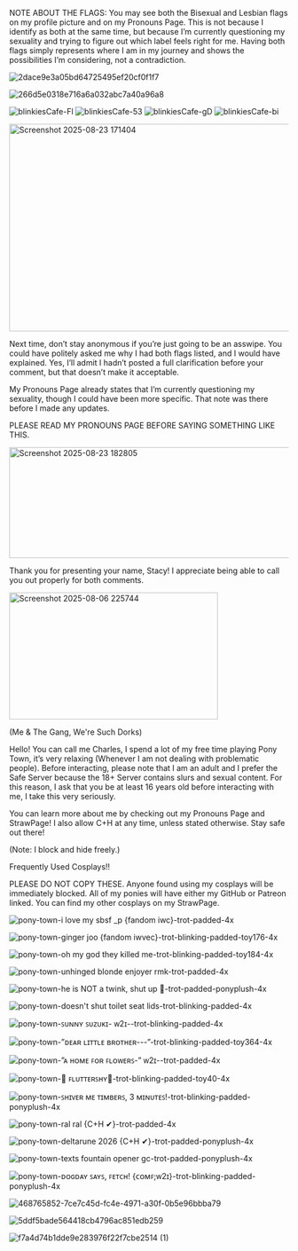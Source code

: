NOTE ABOUT THE FLAGS:
You may see both the Bisexual and Lesbian flags on my profile picture and on my Pronouns Page. This is not because I identify as both at the same time, but because I’m currently questioning my sexuality and trying to figure out which label feels right for me. Having both flags simply represents where I am in my journey and shows the possibilities I’m considering, not a contradiction.

![2dace9e3a05bd64725495ef20cf0f1f7](https://github.com/user-attachments/assets/35c95bdb-67c4-40aa-ba00-5ba95a7eb3ac)

![266d5e0318e716a6a032abc7a40a96a8](https://github.com/user-attachments/assets/0bc2df70-4bef-470f-bbc4-2393f0c485ab)

![blinkiesCafe-Fl](https://github.com/user-attachments/assets/b428dcde-6bf6-4bbd-b1a0-1269110f7c81)
![blinkiesCafe-53](https://github.com/user-attachments/assets/411deb7e-dd5e-4790-8e7b-0a1027ed0531)
![blinkiesCafe-gD](https://github.com/user-attachments/assets/35ed2b83-ec72-4c5d-82d3-90eab1c0d6da)
![blinkiesCafe-bi](https://github.com/user-attachments/assets/dd6c1bec-58a3-4802-adc9-5f5d4a17278f)

<img width="693" height="374" alt="Screenshot 2025-08-23 171404" src="https://github.com/user-attachments/assets/f151d3c0-c094-43a5-9023-62ce21493442" />

Next time, don’t stay anonymous if you’re just going to be an asswipe. You could have politely asked me why I had both flags listed, and I would have explained. Yes, I’ll admit I hadn’t posted a full clarification before your comment, but that doesn’t make it acceptable.

My Pronouns Page already states that I’m currently questioning my sexuality, though I could have been more specific. That note was there before I made any updates.

PLEASE READ MY PRONOUNS PAGE BEFORE SAYING SOMETHING LIKE THIS.

<img width="695" height="200" alt="Screenshot 2025-08-23 182805" src="https://github.com/user-attachments/assets/a098b773-8494-4406-a44e-62330a5bf0b1" />

Thank you for presenting your name, Stacy! I appreciate being able to call you out properly for both comments.


<img width="376" height="229" alt="Screenshot 2025-08-06 225744" src="https://github.com/user-attachments/assets/148967e2-4db2-42e8-9cf8-ba2f8072b4f3" />

(Me & The Gang, We're Such Dorks)


Hello! You can call me Charles, I spend a lot of my free time playing Pony Town, it’s very relaxing (Whenever I am not dealing with problematic people). Before interacting, please note that I am an adult and I prefer the Safe Server because the 18+ Server contains slurs and sexual content. For this reason, I ask that you be at least 16 years old before interacting with me, I take this very seriously.

You can learn more about me by checking out my Pronouns Page and StrawPage! I also allow C+H at any time, unless stated otherwise.
Stay safe out there!

(Note: I block and hide freely.)

Frequently Used Cosplays!!

PLEASE DO NOT COPY THESE. Anyone found using my cosplays will be immediately blocked. All of my ponies will have either my GitHub or Patreon linked. You can find my other cosplays on my StrawPage.

![pony-town-i love my sbsf _p {fandom iwc}-trot-padded-4x](https://github.com/user-attachments/assets/4333dda1-034c-4254-bbb9-f37e2616e76e)

![pony-town-ginger joo {fandom iwvec}-trot-blinking-padded-toy176-4x](https://github.com/user-attachments/assets/55212617-f609-4b77-ba81-59a37660354a)

![pony-town-oh my god they killed me-trot-blinking-padded-toy184-4x](https://github.com/user-attachments/assets/8ce0b7e3-8cf6-4534-b094-161fee913f62)

![pony-town-unhinged blonde enjoyer rmk-trot-padded-4x](https://github.com/user-attachments/assets/c91b13e9-40de-46b2-87aa-c51944bbc423)

![pony-town-he is NOT a twink, shut up 🙏-trot-padded-ponyplush-4x](https://github.com/user-attachments/assets/d074fffa-b254-497e-bd73-1720e2d8b20b)

![pony-town-doesn't shut toilet seat lids-trot-blinking-padded-4x](https://github.com/user-attachments/assets/99d3c211-4487-4c8c-b789-6ea977c70a51)

![pony-town-ꜱᴜɴɴʏ ꜱᴜᴢᴜᴋɪ- ᴡ2ɪ--trot-blinking-padded-4x](https://github.com/user-attachments/assets/419af091-b38d-4f38-8760-c3c92b358d23)

![pony-town-”ᴅᴇᴀʀ ʟɪᴛᴛʟᴇ ʙʀᴏᴛʜᴇʀ---”-trot-blinking-padded-toy364-4x](https://github.com/user-attachments/assets/f013abc4-26ee-4fa4-aafd-dae750bb56a5)

![pony-town-”ᴀ ʜᴏᴍᴇ ꜰᴏʀ ꜰʟᴏᴡᴇʀꜱ-” ᴡ2ɪ--trot-padded-4x](https://github.com/user-attachments/assets/00ae71fc-b133-4ab6-8daa-593922f02b05)

![pony-town-🦋 ꜰʟᴜᴛᴛᴇʀꜱʜʏ🦋-trot-blinking-padded-toy40-4x](https://github.com/user-attachments/assets/b8401195-56dc-4008-844e-5a28e3b79b3b)

![pony-town-ꜱʜɪᴠᴇʀ ᴍᴇ ᴛɪᴍʙᴇʀꜱ, 3 ᴍɪɴᴜᴛᴇꜱ!-trot-blinking-padded-ponyplush-4x](https://github.com/user-attachments/assets/609feb7a-1914-463e-81fe-99ff35e93775)

![pony-town-ral ral {C+H ✔}-trot-padded-4x](https://github.com/user-attachments/assets/c02fce34-5a2d-4bbf-b9cd-e660a8146e70)

![pony-town-deltarune 2026 {C+H ✔}-trot-padded-ponyplush-4x](https://github.com/user-attachments/assets/bc5803c3-b1d1-4cab-9404-cd7683410304)

![pony-town-_texts fountain opener gc_-trot-padded-ponyplush-4x](https://github.com/user-attachments/assets/a1f7865e-d071-4b03-9e91-301ceeb389d7)

![pony-town-ᴅᴏɢᴅᴀʏ ꜱᴀʏꜱ, ꜰᴇᴛᴄʜ! {ᴄᴏᴍꜰ;ᴡ2ɪ}-trot-blinking-padded-ponyplush-4x](https://github.com/user-attachments/assets/e5d16259-aba7-490b-b1ed-c4f2fc9e45af)

![468765852-7ce7c45d-fc4e-4971-a30f-0b5e96bbba79](https://github.com/user-attachments/assets/da27b301-3c4c-4352-bdb1-75d761c46f97)

![5ddf5bade564418cb4796ac851edb259](https://github.com/user-attachments/assets/c8a25669-bf77-4936-9ce2-47ab49b1f42b)

![f7a4d74b1dde9e283976f22f7cbe2514 (1)](https://github.com/user-attachments/assets/54ae6bbe-597b-4e90-bc90-9f60cb752106)
